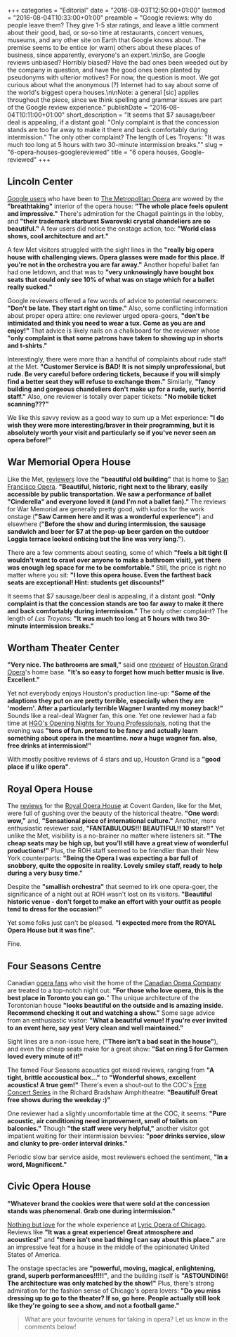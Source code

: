 +++
categories = "Editorial"
date = "2016-08-03T12:50:00+01:00"
lastmod = "2016-08-04T10:33:00+01:00"
preamble = "Google reviews: why do people leave them? They give 1-5 star ratings, and leave a little comment about their good, bad, or so-so time at restaurants, concert venues, museums, and any other site on Earth that Google knows about. The premise seems to be entice (or warn) others about these places of business, since apparently, everyone's an expert.\n\nSo, are Google reviews unbiased? Horribly biased? Have the bad ones been weeded out by the company in question, and have the good ones been planted by pseudonyms with ulterior motives? For now, the question is moot. We got curious about what the anonymous (?) Internet had to say about some of the world's biggest opera houses.\n\nNote: a general [sic] applies throughout the piece, since we think spelling and grammar issues are part of the Google review experience."
publishDate = "2016-08-04T10:11:00+01:00"
short_description = "It seems that $7 sausage/beer deal is appealing, if a distant goal: \"Only complaint is that the concession stands are too far away to make it there and back comfortably during intermission.\" The only other complaint? The length of Les Troyens: \"It was much too long at 5 hours with two 30-minute intermission breaks.\""
slug = "6-opera-houses-googlereviewed"
title = "6 opera houses, Google-reviewed"
+++

## Lincoln Center

[Google users](https://www.google.co.uk/search?q=the+metropolitan+opera&oq=the+metropolitan+opera&aqs=chrome..69i57j0l5.2202j0j7&sourceid=chrome&ie=UTF-8#lrd=0x89c2585e73b059c1:0x7e81b5a4eefe288b,1,) who have been to [The Metropolitan Opera](/scene/companies/the-metropolitan-opera/) are wowed by the **"breathtaking"** interior of the opera house: **"The whole place feels opulent and impressive."** There's admiration for the Chagall paintings in the lobby, and **"their trademark starburst Swarovski crystal chandeliers are so beautiful."** A few users did notice the onstage action, too: **"World class shows, cool architecture and art."**

A few Met visitors struggled with the sight lines in the **"really big opera house with challenging views. Opera glasses were made for this place. If you're not in the orchestra you are far away."** Another hopeful ballet fan had one letdown, and that was to **"very unknowingly have bought box seats that could only see 10% of what was on stage which for a ballet really sucked."**

Google reviewers offered a few words of advice to potential newcomers: **"Don't be late. They start right on time."** Also, some conflicting information about proper opera attire: one reviewer urged opera-goers, **"don't be intimidated and think you need to wear a tux. Come as you are and enjoy!"** That advice is likely nails on a chalkboard for the reviewer whose **"only complaint is that some patrons have taken to showing up in shorts and t-shirts."**

Interestingly, there were more than a handful of complaints about rude staff at the Met. **"Customer Service is BAD! It is not simply unprofessional, but rude. Be very careful before ordering tickets, because if you will simply find a better seat they will refuse to exchange them."** Similarly, **"fancy building and gorgeous chandeliers don't make up for a rude, surly, horrid staff."** Also, one reviewer is totally over paper tickets: **"No mobile ticket scanning???"**

We like this savvy review as a good way to sum up a Met experience: **"I do wish they were more interesting/braver in their programming, but it is absolutely worth your visit and particularly so if you've never seen an opera before!"**


## War Memorial Opera House

Like the Met, [reviewers](https://www.google.co.uk/search?q=san+francisco+opera&oq=san+francisco+opera&aqs=chrome.0.0l6.1628j0j7&sourceid=chrome&ie=UTF-8#lrd=0x808580990e4645ed:0xed007ec6a060de06,1,) love the **"beautiful old building"** that is home to [San Francisco Opera](/scene/companies/san-francisco-opera/). **"Beautiful, historic, right next to the library, easily accessible by public transportation. We saw a performance of ballet "Cinderella" and everyone loved it (and I'm not a ballet fan)."** The reviews for War Memorial are generally pretty good, with kudos for the work onstage (**"Saw Carmen here and it was a wonderful experience"**) and elsewhere (**"Before the show and during intermission, the sausage sandwich and beer for $7 at the pop-up beer garden on the outdoor Loggia terrace looked enticing but the line was very long."**).

There are a few comments about seating, some of which **"feels a bit tight (I wouldn't want to crawl over anyone to make a bathroom visit), yet there was enough leg space for me to be comfortable."** Still, the price is right no matter where you sit: **"I love this opera house. Even the farthest back seats are exceptional! Hint: students get discounts!"**

It seems that $7 sausage/beer deal is appealing, if a distant goal: **"Only complaint is that the concession stands are too far away to make it there and back comfortably during intermission."** The only other complaint? The length of *Les Troyens*: **"It was much too long at 5 hours with two 30-minute intermission breaks."**

## Wortham Theater Center

**"Very nice.  The bathrooms are small,"** said one [reviewer](https://www.google.co.uk/search?q=houston+grand+opera&oq=houston+grand+opera&aqs=chrome..69i57j0l5.1865j0j7&sourceid=chrome&ie=UTF-8#lrd=0x8640bf30f924dcd1:0xdb81734c533da997,1,) of [Houston Grand Opera](/scene/companies/houston-grand-opera/)'s home base. **"It's so easy to forget how much better music is live. Excellent."**

Yet not everybody enjoys Houston's production line-up: **"Some of the adaptions they put on are pretty terrible, especially when they are 'modern'. After a particularly terrible Wagner I wanted my money back!"** Sounds like a real-deal Wagner fan, this one. Yet one reviewer had a fab time at [HGO's Opening Nights for Young Professionals](http://www.houstongrandopera.org/scheduletickets/subscribe/ON/), noting that the evening was **"tons of fun. pretend to be fancy and actually learn something about opera in the meantime. now a huge wagner fan. also, free drinks at intermission!"**

With mostly positive reviews of 4 stars and up, Houston Grand is a **"good place if u like opera"**.

## Royal Opera House

The [reviews](https://www.google.co.uk/search?q=royal+opera+house&oq=royal+opera+house&aqs=chrome..69i57j69i60j0l4.2415j0j7&sourceid=chrome&ie=UTF-8#lrd=0x487604cb87a023c9:0x582a37df62d31c08,1,) for the [Royal Opera House](/scene/companies/royal-opera-house/) at Covent Garden, like for the Met, were full of gushing over the beauty of the historical theatre. **"One word: wow,"** and, **"Sensational piece of international culture."** Another, more enthusiastic reviewer said, **"FANTABULOUS!!! BEAUTIFUL!! 10 stars!!"** Yet unlike the Met, visibility is a no-brainer no matter where listeners sit. **"The cheap seats may be high up, but you'll still have a great view of wonderful productions!"** Plus, the ROH staff seemed to be friendlier than their New York counterparts: **"Being the Opera I was expecting a bar full of snobbery, quite the opposite in reality. Lovely smiley staff, ready to help during a very busy time."**

Despite the **"smallish orchestra"** that seemed to irk one opera-goer, the significance of a night out at ROH wasn't lost on its visitors. **"Beautiful historic venue - don't forget to make an effort with your outfit as people tend to dress for the occasion!"**

Yet some folks just can't be pleased. **"I expected more from the ROYAL Opera House  but it was fine"**. 

Fine.

## Four Seasons Centre

Canadian [opera fans](https://www.google.co.uk/search?q=four+seasons+centre+toronto&oq=four+seasons+centre+toronto&aqs=chrome..69i57j0l5.2487j0j9&sourceid=chrome&ie=UTF-8#lrd=0x882b34cddfdbc1e1:0x6aeb453220fd1765,1,) who visit the home of the [Canadian Opera Company](/scene/companies/canadian-opera-company/) are treated to a top-notch night out: **"For those who love opera, this is the best place in Toronto you can go.**" The unique architecture of the Torontonian house **"looks beautiful on the outside and is amazing inside. Recommend checking it out and watching a show."** Some sage advice from an enthusiastic visitor: **"What a beautiful venue! If you're ever invited to an event here, say yes! Very clean and well maintained."**

Sight lines are a non-issue here, (**"There isn't a bad seat in the house"**), and even the cheap seats make for a great show: **"Sat on ring 5 for Carmen loved every minute of it!"**

The famed Four Seasons acoustics got mixed reviews, ranging from **"A tight, brittle accoustical box..."** to **"Wonderful shows, excellent acoustics! A true gem!"** There's even a shout-out to the COC's [Free Concert Series](http://www.coc.ca/PerformancesAndTickets/FreeConcertSeries.aspx) in the Richard Bradshaw Amphitheatre: **"Beautiful! Great free shows during the weekday :)"**

One reviewer had a slightly uncomfortable time at the COC, it seems: **"Pure acoustic, air conditioning need improvement, smell of toilets on balconies."** Though **"the staff were very helpful,"** another visitor got impatient waiting for their intermission bevvies: **"poor drinks service, slow and clunky to pre-order interval drinks."**

Periodic slow bar service aside, most reviewers echoed the sentiment, **"In a word, Magnificent."**

## Civic Opera House

**"Whatever brand the cookies were that were sold at the concession stands was phenomenal. Grab one during intermission."** 

[Nothing but love](https://www.google.co.uk/search?q=lyric+opera+chicago&oq=lyric+opera+&aqs=chrome.1.69i57j0l5.2990j0j7&sourceid=chrome&ie=UTF-8#lrd=0x880e2cb8925e8fe5:0x1a7ed21598ee5c97,1,) for the whole experience at [Lyric Opera of Chicago](/scene/companies/lyric-opera-of-chicago/). Reviews like **"It was a great experience! Great atmosphere and acoustics!"** and **"there isn't one bad thing I can say about this place."** are an impressive feat for a house in the middle of the opinionated United States of America.

The onstage spectacles are **"powerful, moving, magical, enlightening, grand, superb performances!!!!!"**, and the building itself is **"ASTOUNDING!  The architecture was only matched by the show!"** Plus, there's strong admiration for the fashion sense of Chicago's opera lovers: **"Do you miss dressing up to go to the theater? If so, go here. People actually still look like they're going to see a show, and not a football game."**

>What are your favourite venues for taking in opera? Let us know in the comments below!
